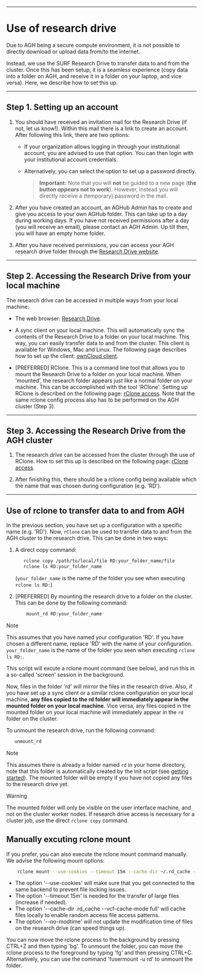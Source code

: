 ---------------------
# Use of research drive

Due to AGH being a secure compute environment, it is not possible to directly download or upload data from/to the internet.

Instead, we use the SURF Research Drive to transfer data to and from the cluster. Once this has been setup, it is a seamless
experience (copy data into a folder on AGH, and receive it in a folder on your laptop, and vice versa).  Here, we describe how to set this up. 


---------------------
## Step 1. Setting up an account

1. You should have received an invitation mail for the Research Drive (if not, let us know!). Within this mail there is a link to
   create an account. After following this link, there are two options: 
   * If your organization allows logging in through your institutional account, you are advised to use that option. You can then login with  your institutional account credentials.
   * Alternatively, you can select the option to set up a password directly. 

     > **Important:** Note that you will **not** be guided to a new page (**the button *appears* not to work**). 
     > However, instead you will directly receive a (temporary) password in the mail. 

2. After you have created an account, an AGHub Admin has to create and give you access to your own AGHub folder. This can take up to a day during working days. If you have not received permissions after a day (you will receive an email), please contact an AGH Admin.
   Up till then, you will have an empty home folder.

3. After you have received permissions, you can access your AGH research drive folder through the [Research Drive website](https://amsterdamumc.data.surfsara.nl/index.php/login).

----------------------------------------------------
## Step 2. Accessing the Research Drive from your local machine

The research drive can be accessed in multiple ways from your local machine:

* The web browser: [Research Drive](https://amsterdamumc.data.surfsara.nl/).

* A sync client on your local machine. This will automatically sync the contents of the
Research Drive to a folder on your local machine. This way, you can easily transfer data to and from the cluster. 
This client is available for Windows, Mac and Linux. The following page describes how to set up the client:
[ownCloud client](https://servicedesk.surf.nl/wiki/display/WIKI/ownCloud+desktop+client).

* [PREFERRED] RClone. This is a command line tool that allows you to mount the Research Drive to a folder 
on your local machine. When 'mounted', the research folder appears just like a normal folder on your machine. 
This can be accomplished with the tool 'RClone'. Setting up RClone is described on the following page:
[rClone access](https://servicedesk.surf.nl/wiki/display/WIKI/Access+Research+Drive+via+Rclone). Note that the same
rclone config process also has to be performed on the AGH cluster (Step 3). 

-------------------------------------------------
## Step 3. Accessing the Research Drive from the AGH cluster

1. The research drive can be accessed from the cluster through the use of RClone. How to set this up is described on the
   following page: [rClone access](https://servicedesk.surf.nl/wiki/display/WIKI/Access+Research+Drive+via+Rclone).

2. After finishing this, there should be a rclone config being available which the name
   that was chosen during configuration (e.g. 'RD').



----------------------------------------------
## Use of rclone to transfer data to and from AGH

In the previous section, you have set up a configuration with a specific name (e.g. 'RD'). 
Now, `rClone` can be used to transfer data to and from the AGH cluster to the research drive. 
This can be done in two ways:

1. A direct copy command: 

   ```bash
      rclone copy /path/to/local/file RD:your_folder_name/file
	  rclone ls RD:your_folder_name
   ```

   (`your_folder_name` is the name of the folder you see when executing `rclone ls RD:`)


2. [PREFERRED] By mounting the research drive to a folder on the cluster. This can be done by the following command:
   ```bash
       mount_rd RD:your_folder_name
   ```
   
>[!NOTE]
> This assumes that you have named your configuration 'RD'. If you have chosen a different name, replace 'RD' with the
> name of your configuration. `your_folder_name` is the name of the folder you seen when executing `rclone ls RD:`.


   This script will excute a rclone mount command (see below), and run this in a so-called 'screen' session in the background.

   Now, files in the folder 'rd' will mirror the files in the research drive. 
   Also, if you have set up a sync client or a similar rclone configuration on your local machine,
   **any files copied to the rd folder will immediately appear in the mounted folder on your local machine**. 
   Vice versa, any files copied in the mounted folder on your local machine will immediately appear in the 
   `rd` folder on the cluster.

   To unmount the research drive, run the following command:
   ```bash
      unmount_rd
   ```  

>[!NOTE]
> This assumes there is already a folder named `rd` in your home directory, note that this
> folder is automatically created by the init script (see [getting started](agh_getting_started.md)).
> The mounted folder will be empty if you have not copied any files to the research drive yet.

>[!WARNING]
> The mounted folder will only be visible on the user interface machine, and not on the cluster worker nodes. If research drive access is necessary for a cluster job, use the direct `rclone copy` command. 



## Manually excuting rclone mount
   If you prefer, you can also execute the rclone mount command manually.  We advise the following mount options:

   ```bash
       rclone mount --use-cookies --timeout 15m --cache-dir ~/.rd_cache --vfs-cache-mode full --no-modtime RD:your_folder_name  ~/rd
   ```
   - The option '--use-cookies' will make sure that you get connected to the same backend to prevent file locking issues. 
   - The option '--timeout 15m' is needed for the transfer of large files (increase if needed). 
   - The option '--cache-dir .rd_cache --vcf-cache-mode full' will cache files locally to enable random access file access patterns. 
   - The option '--no-modtime' will not update the modification time of files on the research drive (can speed things up).

   You can now move the rclone process to the background by pressing CTRL+Z and then typing 'bg'.
   To unmount the folder, you can move the rclone process to the foreground by typing 'fg' and then pressing CTRL+C.
   Alternatively, you can use the command 'fusermount -u rd' to unmount the folder.




